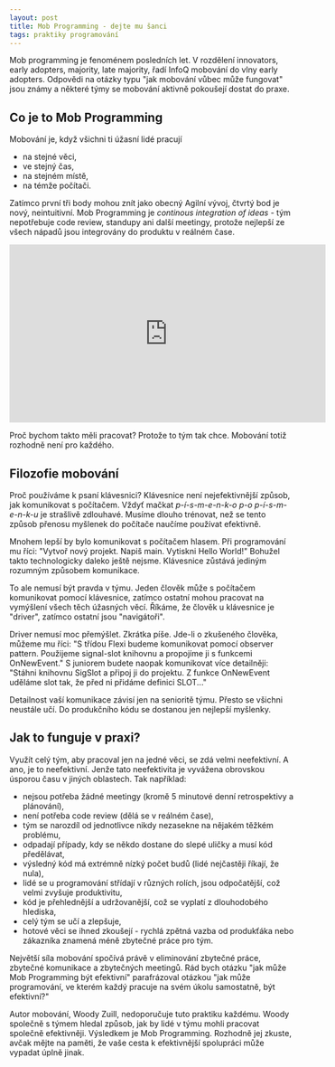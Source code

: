 ```yaml
---
layout: post
title: Mob Programming - dejte mu šanci
tags: praktiky programování
---
```


Mob programming je fenoménem posledních let.
V rozdělení innovators, early adopters, majority, late majority,
řadí InfoQ mobování do vlny early adopters.
Odpovědi na otázky typu "jak mobování vůbec může fungovat" jsou
známy a některé týmy se mobování aktivně pokoušejí dostat do praxe.

## Co je to Mob Programming

Mobování je, když všichni ti úžasní lidé pracují
- na stejné věci,
- ve stejný čas,
- na stejném místě,
- na témže počítači.

Zatímco první tři body mohou znít jako obecný Agilní vývoj,
čtvrtý bod je nový, neintuitivní.
Mob Programming je *continous integration of ideas* - tým nepotřebuje
code review, standupy ani další meetingy, protože nejlepší ze všech nápadů
jsou integrovány do produktu v reálném čase.

<iframe width="560" height="315" src="https://www.youtube.com/embed/p_pvslS4gEI?rel=0" frameborder="0" allow="encrypted-media" allowfullscreen></iframe>

Proč bychom takto měli pracovat? Protože to tým tak chce.
Mobování totiž rozhodně není pro každého.

## Filozofie mobování

Proč používáme k psaní klávesnici? Klávesnice není nejefektivnější způsob,
jak komunikovat s počítačem. Vždyť mačkat *p-í-s-m-e-n-k-o p-o p-í-s-m-e-n-k-u*
je strašlivě zdlouhavé. Musíme dlouho trénovat, než se tento způsob přenosu myšlenek
do počítače naučíme používat efektivně.

Mnohem lepší by bylo komunikovat s počítačem hlasem. Při programování mu říci:
"Vytvoř nový projekt. Napiš main. Vytiskni Hello World!" Bohužel takto technologicky
daleko ještě nejsme. Klávesnice zůstává jediným rozumným způsobem komunikace.

To ale nemusí být pravda v týmu. Jeden člověk může s počítačem komunikovat pomocí klávesnice,
zatímco ostatní mohou pracovat na vymýšlení všech těch úžasných věcí. Říkáme, že člověk
u klávesnice je "driver", zatímco ostatní jsou "navigátoři".

Driver nemusí moc přemýšlet. Zkrátka píše. Jde-li o zkušeného člověka, můžeme mu říci:
"S třídou Flexi budeme komunikovat pomocí observer pattern. Použijeme signal-slot knihovnu
a propojíme ji s funkcemi OnNewEvent." S juniorem budete naopak komunikovat více detailněji:
"Stáhni knihovnu SigSlot a připoj ji do projektu. Z funkce OnNewEvent uděláme slot tak,
že před ni přidáme definici SLOT..."

Detailnost vaší komunikace závisí jen na senioritě týmu. Přesto se všichni neustále učí.
Do produkčního kódu se dostanou jen nejlepší myšlenky.

## Jak to funguje v praxi?

Využít celý tým, aby pracoval jen na jedné věci, se zdá velmi neefektivní.
A ano, je to neefektivní. Jenže tato neefektivita je vyvážena obrovskou úsporou času v jiných oblastech.
Tak například:

- nejsou potřeba žádné meetingy (kromě 5 minutové denní retrospektivy a plánování),
- není potřeba code review (dělá se v reálném čase),
- tým se narozdíl od jednotlivce nikdy nezasekne na nějakém těžkém problému,
- odpadají případy, kdy se někdo dostane do slepé uličky a musí kód předělávat,
- výsledný kód má extrémně nízký počet budů (lidé nejčastěji říkají, že nula),
- lidé se u programování střídají v různých rolích, jsou odpočatější, což velmi zvyšuje produktivitu,
- kód je přehlednější a udržovanější, což se vyplatí z dlouhodobého hlediska,
- celý tým se učí a zlepšuje,
- hotové věci se ihned zkoušejí - rychlá zpětná vazba od produkťáka nebo zákazníka znamená
  méně zbytečné práce pro tým.

Největší síla mobování spočívá právě v eliminování zbytečné práce, zbytečné komunikace
a zbytečných meetingů. Rád bych otázku "jak může Mob Programming být efektivní" parafrázoval
otázkou "jak může programování, ve kterém každý pracuje na svém úkolu samostatně, být efektivní?"

Autor mobování, Woody Zuill, nedoporučuje tuto praktiku každému. Woody společně s týmem hledal způsob,
jak by lidé v týmu mohli pracovat společně efektivněji. Výsledkem je Mob Programming. Rozhodně jej zkuste,
avčak mějte na paměti, že vaše cesta k efektivnější spolupráci může vypadat úplně jinak.

